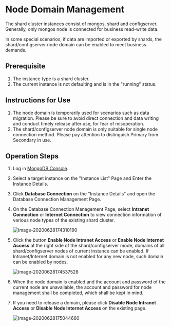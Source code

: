 # Node Domain Management

The shard cluster instances consist of mongos, shard and configserver. Generally, only mongos node is connected for business read-write data.

In some special scenarios, if data are imported or exported by shards, the shard/configserver node domain can be enabled to meet business demands.

## Prerequisite

1. The instance type is a shard cluster.
2. The current instance is not defaulting and is in the "running" status.

## Instructions for Use

1. The node domain is temporarily used for scenarios such as data migration. Please be sure to avoid direct connection and data writing and conduct timely release after use, for fear of misoperation.
2. The shard/configserver node domain is only suitable for single node connection method. Please pay attention to distinguish Primary from Secondary in use.

## Operation Steps

1. Log in [MongoDB Console](https://mongodb-console.jdcloud.com/mongodb).

2. Select a target instance on the "Instance List" Page and Enter the Instance Details.

3. Click **Database Connection** on the "Instance Details" and open the Database Connection Management Page.

4. On the Database Connection Management Page, select **Intranet Connection** or **Internet Connection** to view connection information of various node types of the existing shard cluster.

   ![image-20200628174310190](../../../../../image/mongodb/mongo-105.png)

5. Click the button **Enable Node Intranet Access** or **Enable Node Internet Access** at the right side of the shard/configserver mode, domains of all shard/configserver nodes of current instance can be enabled. If Intranet/Internet domain is not enabled for any new node, such domain can be enabled by nodes.

   ![image-20200628174537528](../../../../../image/mongodb/mongo-106.png)

6. When the node domain is enabled and the account and password of the current node are unavailable, the account and password for node management shall be completed, which shall be kept in mind.

   

7. If you need to release a domain, please click **Disable Node Intranet Access** or **Disable Node Internet Access** on the existing page.

   ![image-20200628175044660](../../../../../image/mongodb/mongo-107.png)

   

   

